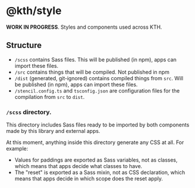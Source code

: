 # @kth/style

**WORK IN PROGRESS**. Styles and components used across KTH.

## Structure

- `/scss` contains Sass files. This will be published (in npm), apps can import these files.
- `/src` contains things that will be compiled. Not published in npm
- `/dist` (generated, git-ignored) contains compiled things from `src`. Will be published (in npm), apps can import these files.
- `/stencil.config.ts` and `tsconfig.json` are configuration files for the compilation from `src` to `dist`.

### `/scss` directory.

This directory includes Sass files ready to be imported by both components made by this library and external apps.

At this moment, anything inside this directory generate any CSS at all. For example:

- Values for paddings are exported as Sass variables, not as classes, which means that apps decide what classes to have.
- The "reset" is exported as a Sass mixin, not as CSS declaration, which means that apps decide in which scope does the reset apply.
